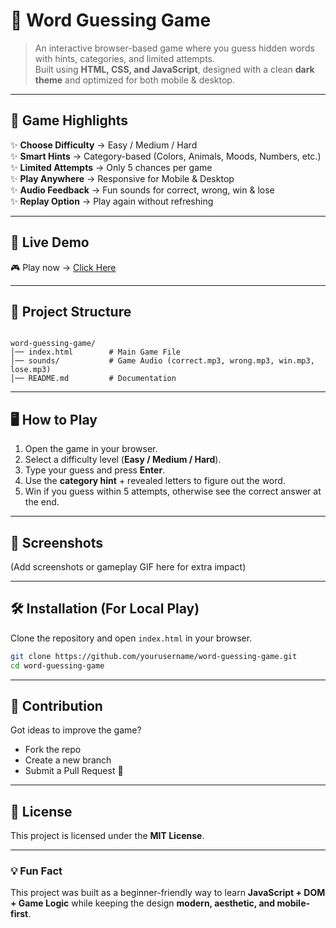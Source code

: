 
# 🌌 Word Guessing Game  

> An interactive browser-based game where you guess hidden words with hints, categories, and limited attempts.  
Built using **HTML, CSS, and JavaScript**, designed with a clean **dark theme** and optimized for both mobile & desktop.  

---

## 🎯 Game Highlights  
✨ **Choose Difficulty** → Easy / Medium / Hard  
✨ **Smart Hints** → Category-based (Colors, Animals, Moods, Numbers, etc.)  
✨ **Limited Attempts** → Only 5 chances per game  
✨ **Play Anywhere** → Responsive for Mobile & Desktop  
✨ **Audio Feedback** → Fun sounds for correct, wrong, win & lose  
✨ **Replay Option** → Play again without refreshing  

---

## 🚀 Live Demo  
🎮 Play now → [Click Here](https://pratima-jain.github.io/word-guessing-game/)  

---

## 📂 Project Structure  
```

word-guessing-game/
│── index.html        # Main Game File
│── sounds/           # Game Audio (correct.mp3, wrong.mp3, win.mp3, lose.mp3)
│── README.md         # Documentation

````

---

## 🖥️ How to Play  
1. Open the game in your browser.  
2. Select a difficulty level (**Easy / Medium / Hard**).  
3. Type your guess and press **Enter**.  
4. Use the **category hint** + revealed letters to figure out the word.  
5. Win if you guess within 5 attempts, otherwise see the correct answer at the end.  

---

## 📸 Screenshots  
(Add screenshots or gameplay GIF here for extra impact)  

---

## 🛠️ Installation (For Local Play)  
Clone the repository and open `index.html` in your browser.  
```bash
git clone https://github.com/yourusername/word-guessing-game.git
cd word-guessing-game
````

---

## 🤝 Contribution

Got ideas to improve the game?

* Fork the repo
* Create a new branch
* Submit a Pull Request 🚀

---

## 📜 License

This project is licensed under the **MIT License**.

---

### 💡 Fun Fact

This project was built as a beginner-friendly way to learn **JavaScript + DOM + Game Logic** while keeping the design **modern, aesthetic, and mobile-first**.

```

